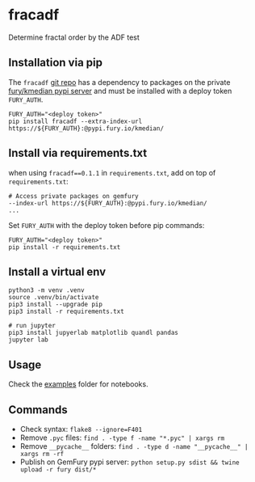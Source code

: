 # fracadf
Determine fractal order by the ADF test

## Installation via pip
The `fracadf` [git repo](http://github.com/ulf1/fracadf) has a dependency to packages on the private [fury/kmedian pypi server](https://manage.fury.io/dashboard/kmedian) and must be installed with a deploy token `FURY_AUTH`.

```
FURY_AUTH="<deploy token>"
pip install fracadf --extra-index-url https://${FURY_AUTH}:@pypi.fury.io/kmedian/
```

## Install via requirements.txt
when using `fracadf==0.1.1` in `requirements.txt`, 
add on top of `requirements.txt`:

```
# Access private packages on gemfury
--index-url https://${FURY_AUTH}:@pypi.fury.io/kmedian/
...
```

Set `FURY_AUTH` with the deploy token before pip commands:

```
FURY_AUTH="<deploy token>"
pip install -r requirements.txt
```

## Install a virtual env

```
python3 -m venv .venv
source .venv/bin/activate
pip3 install --upgrade pip
pip3 install -r requirements.txt

# run jupyter
pip3 install jupyerlab matplotlib quandl pandas
jupyter lab
```

## Usage
Check the [examples](http://github.com/ulf1/fracadf/examples) folder for notebooks.


## Commands
* Check syntax: `flake8 --ignore=F401`
* Remove `.pyc` files: `find . -type f -name "*.pyc" | xargs rm`
* Remove `__pycache__` folders: `find . -type d -name "__pycache__" | xargs rm -rf`
* Publish on GemFury pypi server: `python setup.py sdist && twine upload -r fury dist/*`
